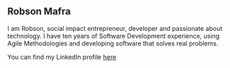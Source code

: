 ## Robson Mafra

I am Robson, social impact entrepreneur, developer and passionate about technology. I have ten years of Software Development experience, using Agile Methodologies and developing software that solves real problems.

You can find my LinkedIn profile [here](https://www.linkedin.com/in/robsonvmafra)
